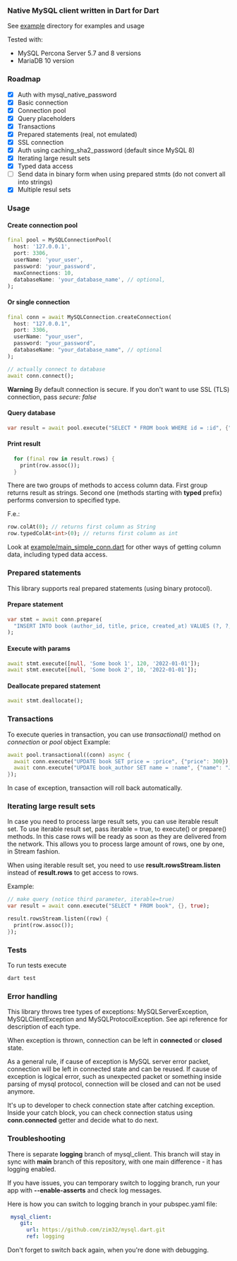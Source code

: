 ### Native MySQL client written in Dart for Dart

See [example](example/) directory for examples and usage

Tested with:
 * MySQL Percona Server 5.7 and 8 versions
 * MariaDB 10 version

### Roadmap

* [x] Auth with mysql_native_password
* [x] Basic connection
* [x] Connection pool
* [x] Query placeholders
* [x] Transactions
* [x] Prepared statements (real, not emulated)
* [x] SSL connection
* [x] Auth using caching_sha2_password (default since MySQL 8)
* [x] Iterating large result sets
* [x] Typed data access
* [ ] Send data in binary form when using prepared stmts (do not convert all into strings)
* [x] Multiple resul sets

### Usage

#### Create connection pool

```dart
final pool = MySQLConnectionPool(
  host: '127.0.0.1',
  port: 3306,
  userName: 'your_user',
  password: 'your_password',
  maxConnections: 10,
  databaseName: 'your_database_name', // optional,
);
```

#### Or single connection

```dart
final conn = await MySQLConnection.createConnection(
  host: "127.0.0.1",
  port: 3306,
  userName: "your_user",
  password: "your_password",
  databaseName: "your_database_name", // optional
);

// actually connect to database
await conn.connect();
```

**Warning**
By default connection is secure. If you don't want to use SSL (TLS) connection, pass *secure: false*

#### Query database

```dart
var result = await pool.execute("SELECT * FROM book WHERE id = :id", {"id": 1});
```

#### Print result
```dart
  for (final row in result.rows) {
    print(row.assoc());
  }
```

There are two groups of methods to access column data. 
First group returns result as strings.
Second one (methods starting with **typed** prefix) performs conversion to specified type.

F.e.:  
```dart
row.colAt(0); // returns first column as String
row.typedColAt<int>(0); // returns first column as int 
```

Look at [example/main_simple_conn.dart](example/main_simple_conn.dart) for other ways of getting column data, including typed data access.

### Prepared statements

This library supports real prepared statements (using binary protocol).

#### Prepare statement

```dart
var stmt = await conn.prepare(
  "INSERT INTO book (author_id, title, price, created_at) VALUES (?, ?, ?, ?)",
);
```

#### Execute with params

```dart
await stmt.execute([null, 'Some book 1', 120, '2022-01-01']);
await stmt.execute([null, 'Some book 2', 10, '2022-01-01']);
```

#### Deallocate prepared statement

```dart
await stmt.deallocate();
```

### Transactions

To execute queries in transaction, you can use *transactional()* method on *connection* or *pool* object
Example:

```dart
await pool.transactional((conn) async {
  await conn.execute("UPDATE book SET price = :price", {"price": 300});
  await conn.execute("UPDATE book_author SET name = :name", {"name": "John Doe"});
});
```

In case of exception, transaction will roll back automatically.

### Iterating large result sets

In case you need to process large result sets, you can use iterable result set.
To use iterable result set, pass iterable = true, to execute() or prepare() methods.
In this case rows will be ready as soon as they are delivered from the network.
This allows you to process large amount of rows, one by one, in Stream fashion.

When using iterable result set, you need to use **result.rowsStream.listen** instead of **result.rows** to get access to rows.

Example:

```dart
// make query (notice third parameter, iterable=true)
var result = await conn.execute("SELECT * FROM book", {}, true);

result.rowsStream.listen((row) {
  print(row.assoc());
});
```

### Tests

To run tests execute

```bash
dart test
```

### Error handling

This library throws tree types of exceptions: MySQLServerException, MySQLClientException and MySQLProtocolException.
See api reference for description of each type.

When exception is thrown, connection can be left in **connected** or **closed** state.

As a general rule, if cause of exception is MySQL server error packet, connection will be left in connected state and can be reused. If cause of exception is logical error, such as unexpected packet or something inside parsing of mysql protocol, connection will be closed and can not be used anymore.

It's up to developer to check connection state after catching exception.
Inside your catch block, you can check connection status using **conn.connected** getter and decide what to do next.

### Troubleshooting

There is separate **logging** branch of mysql_client. This branch will stay in sync with **main** branch of this repository, with one main difference - it has logging enabled.

If you have issues, you can temporary switch to logging branch, run your app with **--enable-asserts** and check log messages.

Here is how you can switch to logging branch in your pubspec.yaml file:

```yaml
 mysql_client: 
    git: 
      url: https://github.com/zim32/mysql.dart.git
      ref: logging
```

Don't forget to switch back again, when you're done with debugging.